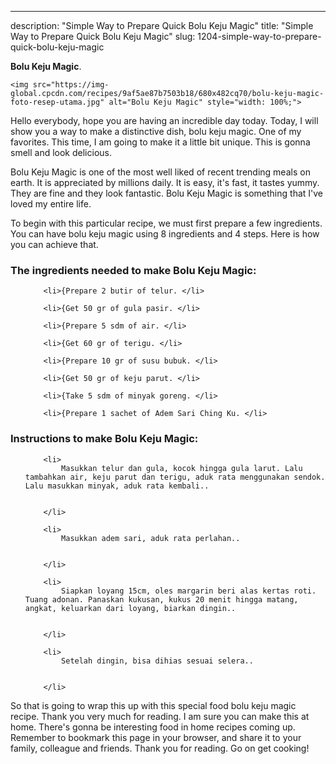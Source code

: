 ---
description: "Simple Way to Prepare Quick Bolu Keju Magic"
title: "Simple Way to Prepare Quick Bolu Keju Magic"
slug: 1204-simple-way-to-prepare-quick-bolu-keju-magic

<p>
	<strong>Bolu Keju Magic</strong>. 
	
</p>
<p>
	
	<img src="https://img-global.cpcdn.com/recipes/9af5ae87b7503b18/680x482cq70/bolu-keju-magic-foto-resep-utama.jpg" alt="Bolu Keju Magic" style="width: 100%;">
	
	
</p>
<p>
	Hello everybody, hope you are having an incredible day today. Today, I will show you a way to make a distinctive dish, bolu keju magic. One of my favorites. This time, I am going to make it a little bit unique. This is gonna smell and look delicious.
</p>
	
<p>
	
</p>
<p>
	Bolu Keju Magic is one of the most well liked of recent trending meals on earth. It is appreciated by millions daily. It is easy, it's fast, it tastes yummy. They are fine and they look fantastic. Bolu Keju Magic is something that I've loved my entire life.
</p>

<p>
To begin with this particular recipe, we must first prepare a few ingredients. You can have bolu keju magic using 8 ingredients and 4 steps. Here is how you can achieve that.
</p>

<h3>The ingredients needed to make Bolu Keju Magic:</h3>

<ol>
	
		<li>{Prepare 2 butir of telur. </li>
	
		<li>{Get 50 gr of gula pasir. </li>
	
		<li>{Prepare 5 sdm of air. </li>
	
		<li>{Get 60 gr of terigu. </li>
	
		<li>{Prepare 10 gr of susu bubuk. </li>
	
		<li>{Get 50 gr of keju parut. </li>
	
		<li>{Take 5 sdm of minyak goreng. </li>
	
		<li>{Prepare 1 sachet of Adem Sari Ching Ku. </li>
	
</ol>
<p>
	
</p>

<h3>Instructions to make Bolu Keju Magic:</h3>

<ol>
	
		<li>
			Masukkan telur dan gula, kocok hingga gula larut. Lalu tambahkan air, keju parut dan terigu, aduk rata menggunakan sendok. Lalu masukkan minyak, aduk rata kembali..
			
			
		</li>
	
		<li>
			Masukkan adem sari, aduk rata perlahan..
			
			
		</li>
	
		<li>
			Siapkan loyang 15cm, oles margarin beri alas kertas roti. Tuang adonan. Panaskan kukusan, kukus 20 menit hingga matang, angkat, keluarkan dari loyang, biarkan dingin..
			
			
		</li>
	
		<li>
			Setelah dingin, bisa dihias sesuai selera..
			
			
		</li>
	
</ol>

<p>
	
</p>

<p>
	So that is going to wrap this up with this special food bolu keju magic recipe. Thank you very much for reading. I am sure you can make this at home. There's gonna be interesting food in home recipes coming up. Remember to bookmark this page in your browser, and share it to your family, colleague and friends. Thank you for reading. Go on get cooking!
</p>
